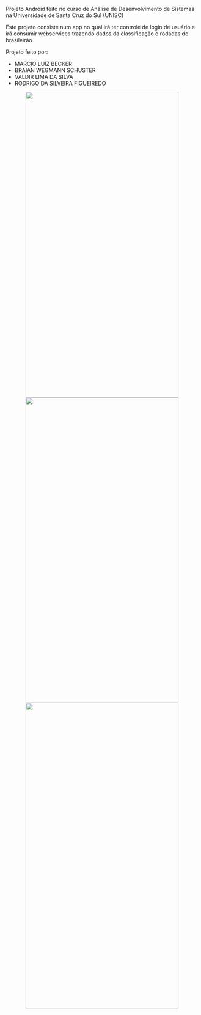Projeto Android feito no curso de Análise de Desenvolvimento de Sistemas na Universidade de Santa Cruz do Sul (UNISC)

Este projeto consiste num app no qual irá ter controle de login de usuário e irá consumir webservices trazendo dados
da classificação e rodadas do brasileirão.


Projeto feito por:
* MARCIO LUIZ BECKER
* BRAIAN WEGMANN SCHUSTER
* VALDIR LIMA DA SILVA
* RODRIGO DA SILVEIRA FIGUEIREDO

<div align="center">
    <img src="/../master/login.jpeg" width="400px" height="800px"/>
</div>


<div align="center">
    <img src="/../master/classificacao.jpeg" width="400px" height="800px"/>
</div>


<div align="center">
    <img src="/../master/rodada.jpeg" width="400px" height="800px"/>
</div>
